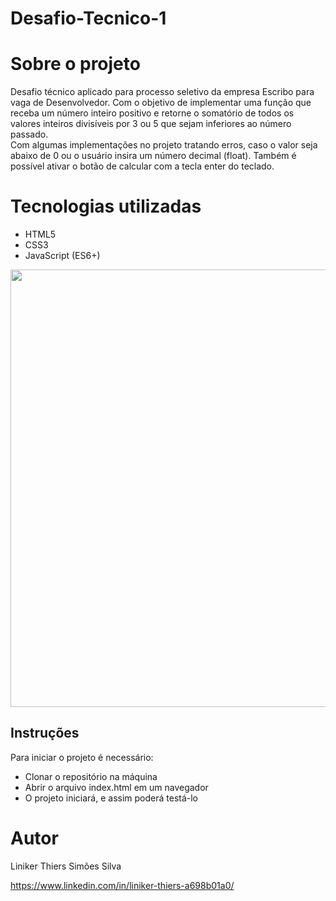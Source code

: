 # Desafio-Tecnico-1

# Sobre o projeto

Desafio técnico aplicado para processo seletivo da empresa Escribo para vaga de Desenvolvedor.
Com o objetivo de implementar uma função que receba um número inteiro positivo e retorne o somatório
de todos os valores inteiros divisíveis por 3 ou 5 que sejam inferiores ao número passado.<br> Com algumas implementações
no projeto tratando erros, caso o valor seja abaixo de 0 ou o usuário insira um número decimal (float).
Também é possível ativar o botão de calcular com a tecla enter do teclado.

# Tecnologias utilizadas
- HTML5
- CSS3
- JavaScript (ES6+)

<div align="center">
<img src="https://github.com/LinikerThiers/Desafio-Tecnico-1/assets/89757097/9f2f3aab-24f7-4e2b-93cd-e23f00e0e35e" width="700px"/>
</div>

## Instruções
Para iniciar o projeto é necessário:
- Clonar o repositório na máquina
- Abrir o arquivo index.html em um navegador
- O projeto iniciará, e assim poderá testá-lo

# Autor

Liniker Thiers Simões Silva

https://www.linkedin.com/in/liniker-thiers-a698b01a0/
